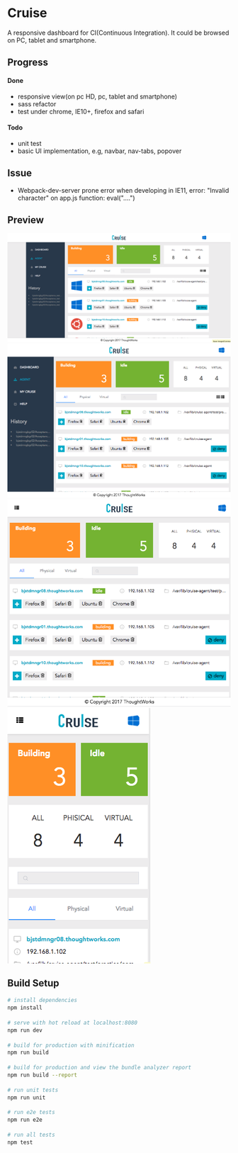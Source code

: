 # Cruise
A responsive dashboard for CI(Continuous Integration). It could be browsed on PC, tablet and smartphone.

## Progress
#### Done
- responsive view(on pc HD, pc, tablet and smartphone)
- sass refactor
- test under chrome, IE10+, firefox and safari

#### Todo
- unit test
- basic UI implementation, e.g, navbar, nav-tabs, popover


## Issue
- Webpack-dev-server prone error when developing in IE11, error: "Invalid character" on app.js function: eval("....")

## Preview
![PC-HD-1200](./preview/PC-HD-1200.png)
![PC-1024](./preview/PC-1024.png)
![table-768](./preview/tablet-768.png)
![smartphone-320](./preview/smartphone-320.png)

## Build Setup

``` bash
# install dependencies
npm install

# serve with hot reload at localhost:8080
npm run dev

# build for production with minification
npm run build

# build for production and view the bundle analyzer report
npm run build --report

# run unit tests
npm run unit

# run e2e tests
npm run e2e

# run all tests
npm test
```
